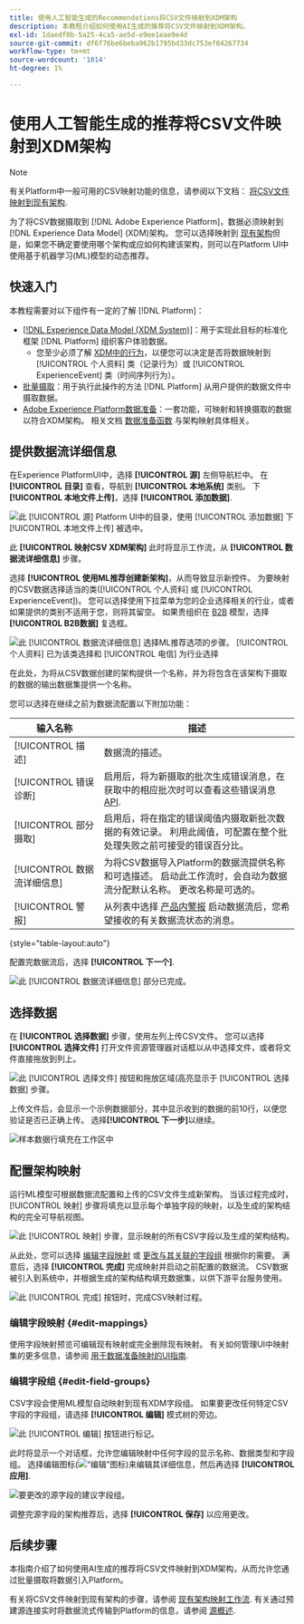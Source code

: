 ```yaml
---
title: 使用人工智能生成的Recommendations将CSV文件映射到XDM架构
description: 本教程介绍如何使用AI生成的推荐将CSV文件映射到XDM架构。
exl-id: 1daedf0b-5a25-4ca5-ae5d-e9ee1eae9e4d
source-git-commit: df6f76be6beba962b1795bd33dc753ef04267734
workflow-type: tm+mt
source-wordcount: '1014'
ht-degree: 1%

---
```


# 使用人工智能生成的推荐将CSV文件映射到XDM架构

>[!NOTE]
>
>有关Platform中一般可用的CSV映射功能的信息，请参阅以下文档： [将CSV文件映射到现有架构](./existing-schema.md).

为了将CSV数据摄取到 [!DNL Adobe Experience Platform]，数据必须映射到 [!DNL Experience Data Model] (XDM)架构。 您可以选择映射到 [现有架构](./existing-schema.md)但是，如果您不确定要使用哪个架构或应如何构建该架构，则可以在Platform UI中使用基于机器学习(ML)模型的动态推荐。

## 快速入门

本教程需要对以下组件有一定的了解 [!DNL Platform]：

* [[!DNL Experience Data Model (XDM System)]](../../../xdm/home.md)：用于实现此目标的标准化框架 [!DNL Platform] 组织客户体验数据。
   * 您至少必须了解 [XDM中的行为](../../../xdm/home.md#data-behaviors)，以便您可以决定是否将数据映射到 [!UICONTROL 个人资料] 类（记录行为）或 [!UICONTROL ExperienceEvent] 类（时间序列行为）。
* [批量摄取](../../batch-ingestion/overview.md)：用于执行此操作的方法 [!DNL Platform] 从用户提供的数据文件中摄取数据。
* [Adobe Experience Platform数据准备](../../batch-ingestion/overview.md)：一套功能，可映射和转换摄取的数据以符合XDM架构。 相关文档 [数据准备函数](../../../data-prep/functions.md) 与架构映射具体相关。

## 提供数据流详细信息

在Experience PlatformUI中，选择 **[!UICONTROL 源]** 左侧导航栏中。 在 **[!UICONTROL 目录]** 查看，导航到 **[!UICONTROL 本地系统]** 类别。 下 **[!UICONTROL 本地文件上传]**，选择 **[!UICONTROL 添加数据]**.

![此 [!UICONTROL 源] Platform UI中的目录，使用 [!UICONTROL 添加数据] 下 [!UICONTROL 本地文件上传] 被选中。](../../images/tutorials/map-csv-recommendations/local-file-upload.png)

此 **[!UICONTROL 映射CSV XDM架构]** 此时将显示工作流，从 **[!UICONTROL 数据流详细信息]** 步骤。

选择 **[!UICONTROL 使用ML推荐创建新架构]**，从而导致显示新控件。 为要映射的CSV数据选择适当的类([!UICONTROL 个人资料] 或 [!UICONTROL ExperienceEvent])。 您可以选择使用下拉菜单为您的企业选择相关的行业，或者如果提供的类别不适用于您，则将其留空。 如果贵组织在 [B2B](../../../xdm/tutorials/relationship-b2b.md) 模型，选择 **[!UICONTROL B2B数据]** 复选框。

![此 [!UICONTROL 数据流详细信息] 选择ML推荐选项的步骤。 [!UICONTROL 个人资料] 已为该类选择和 [!UICONTROL 电信] 为行业选择](../../images/tutorials/map-csv-recommendations/select-class-and-industry.png)

在此处，为将从CSV数据创建的架构提供一个名称，并为将包含在该架构下摄取的数据的输出数据集提供一个名称。

您可以选择在继续之前为数据流配置以下附加功能：

| 输入名称 | 描述 |
| --- | --- |
| [!UICONTROL 描述] | 数据流的描述。 |
| [!UICONTROL 错误诊断] | 启用后，将为新摄取的批次生成错误消息，在获取中的相应批次时可以查看这些错误消息 [API](../../batch-ingestion/api-overview.md). |
| [!UICONTROL 部分摄取] | 启用后，将在指定的错误阈值内摄取新批次数据的有效记录。 利用此阈值，可配置在整个批处理失败之前可接受的错误百分比。 |
| [!UICONTROL 数据流详细信息] | 为将CSV数据导入Platform的数据流提供名称和可选描述。 启动此工作流时，会自动为数据流分配默认名称。 更改名称是可选的。 |
| [!UICONTROL 警报] | 从列表中选择 [产品内警报](../../../observability/alerts/overview.md) 启动数据流后，您希望接收的有关数据流状态的消息。 |

{style="table-layout:auto"}

配置完数据流后，选择 **[!UICONTROL 下一个]**.

![此 [!UICONTROL 数据流详细信息] 部分已完成。](../../images/tutorials/map-csv-recommendations/dataflow-detail-complete.png)

## 选择数据

在 **[!UICONTROL 选择数据]** 步骤，使用左列上传CSV文件。 您可以选择 **[!UICONTROL 选择文件]** 打开文件资源管理器对话框以从中选择文件，或者将文件直接拖放到列上。

![此 [!UICONTROL 选择文件] 按钮和拖放区域(高亮显示于 [!UICONTROL 选择数据] 步骤。](../../images/tutorials/map-csv-recommendations/upload-files.png)

上传文件后，会显示一个示例数据部分，其中显示收到的数据的前10行，以便您验证是否已正确上传。 选择&#x200B;**[!UICONTROL 下一步]**&#x200B;以继续。

![样本数据行填充在工作区中](../../images/tutorials/map-csv-recommendations/data-uploaded.png)

## 配置架构映射

运行ML模型可根据数据流配置和上传的CSV文件生成新架构。 当该过程完成时， [!UICONTROL 映射] 步骤将填充以显示每个单独字段的映射，以及生成的架构结构的完全可导航视图。

![此 [!UICONTROL 映射] 步骤，显示映射的所有CSV字段以及生成的架构结构。](../../images/tutorials/map-csv-recommendations/schema-generated.png)

从此处，您可以选择 [编辑字段映射](#edit-mappings) 或 [更改与其关联的字段组](#edit-schema) 根据你的需要。 满意后，选择 **[!UICONTROL 完成]** 完成映射并启动之前配置的数据流。 CSV数据被引入到系统中，并根据生成的架构结构填充数据集，以供下游平台服务使用。

![此 [!UICONTROL 完成] 按钮时，完成CSV映射过程。](../../images/tutorials/map-csv-recommendations/finish-mapping.png)

### 编辑字段映射 {#edit-mappings}

使用字段映射预览可编辑现有映射或完全删除现有映射。 有关如何管理UI中映射集的更多信息，请参阅 [用于数据准备映射的UI指南](../../../data-prep/ui/mapping.md#mapping-interface).

### 编辑字段组 {#edit-field-groups}

CSV字段会使用ML模型自动映射到现有XDM字段组。 如果要更改任何特定CSV字段的字段组，请选择 **[!UICONTROL 编辑]** 模式树的旁边。

![此 [!UICONTROL 编辑] 按钮进行标记。](../../images/tutorials/map-csv-recommendations/edit-schema-structure.png)

此时将显示一个对话框，允许您编辑映射中任何字段的显示名称、数据类型和字段组。 选择编辑图标(![“编辑”图标](../../images/tutorials/map-csv-recommendations/edit-icon.png))来编辑其详细信息，然后再选择 **[!UICONTROL 应用]**.

![要更改的源字段的建议字段组。](../../images/tutorials/map-csv-recommendations/select-schema-field.png)

调整完源字段的架构推荐后，选择 **[!UICONTROL 保存]** 以应用更改。

## 后续步骤

本指南介绍了如何使用AI生成的推荐将CSV文件映射到XDM架构，从而允许您通过批量摄取将数据引入Platform。

有关将CSV文件映射到现有架构的步骤，请参阅 [现有架构映射工作流](./existing-schema.md). 有关通过预建源连接实时将数据流式传输到Platform的信息，请参阅 [源概述](../../../sources/home.md).
